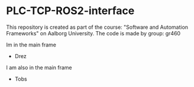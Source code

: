 # PLC-TCP-ROS2-interface
This repository is created as part of the course: "Software and Automation Frameworks" on Aalborg University. The code is made by group: gr460


Im in the main frame
- Drez


I am also in the main frame

- Tobs
